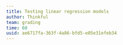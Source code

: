 ```yaml
---
title: Testing linear regression models
author: Thinkful
team: grading
time: 60
uuid: ae6717fa-363f-4a86-bfd5-e05e31efeb34
---
```


<jupyter notebook-name="testing_linear_regression_models" course-code="DSBC" />
